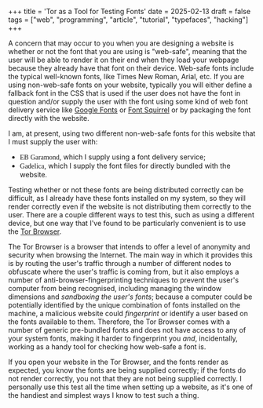 +++
title = 'Tor as a Tool for Testing Fonts'
date = 2025-02-13
draft = false
tags = ["web", "programming", "article", "tutorial", "typefaces", "hacking"]
+++

A concern that may occur to you when you are designing a website is whether or not the font that you are using is "web-safe", meaning that the user will be able to render it on their end when they load your webpage because they already have that font on their device.
Web-safe fonts include the typical well-known fonts, like Times New Roman, Arial, etc.
If you are using non-web-safe fonts on your website, typically you will either define a fallback font in the CSS that is used if the user does not have the font in question and/or supply the user with the font using some kind of web font delivery service like [Google Fonts](https://fonts.google.com/) or [Font Squirrel](https://www.fontsquirrel.com/) or by packaging the font directly with the website.

I am, at present, using two different non-web-safe fonts for this website that I must supply the user with:
- <span style="font-family: EB Garamond">EB Garamond</span>, which I supply using a font delivery service;
- <span style="font-family: Gadelica">Gadelica</span>, which I supply the font files for directly bundled with the website.

Testing whether or not these fonts are being distributed correctly can be difficult, as I already have these fonts installed on my system, so they will render correctly even if the website is not distributing them correctly to the user.
There are a couple different ways to test this, such as using a different device, but one way that I've found to be particularly convenient is to use the [Tor Browser](https://www.torproject.org/download/).

The Tor Browser is a browser that intends to offer a level of anonymity and security when browsing the Internet.
The main way in which it provides this is by routing the user's traffic through a number of different nodes to obfuscate where the user's traffic is coming from, but it also employs a number of anti-browser-fingerprinting techniques to prevent the user's computer from being recognised, including managing the window dimensions and *sandboxing the user's fonts*;
because a computer could be potentially identified by the unique combination of fonts installed on the machine, a malicious website could *fingerprint* or identify a user based on the fonts available to them.
Therefore, the Tor Browser comes with a number of generic pre-bundled fonts and does not have access to any of your system fonts, making it harder to fingerprint you *and*, incidentally, working as a handy tool for checking how web-safe a font is.

If you open your website in the Tor Browser, and the fonts render as expected, you know the fonts are being supplied correctly; if the fonts do not render correctly, you not that they are not being supplied correctly.
I personally use this test all the time when setting up a website, as it's one of the handiest and simplest ways I know to test such a thing.

